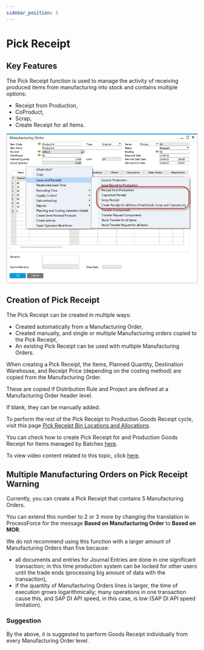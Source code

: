 ```yaml
---
sidebar_position: 3
---
```


# Pick Receipt

## Key Features

The Pick Receipt function is used to manage the activity of receiving produced items from manufacturing into stock and contains multiple options:

- Receipt from Production,
- CoProduct,
- Scrap,
- Create Receipt for all Items.

![Receipt](./media/pick-receipt/receipt.webp)

## Creation of Pick Receipt

The Pick Receipt can be created in multiple ways:

- Created automatically from a Manufacturing Order,
- Created manually, and single or multiple Manufacturing orders copied to the Pick Receipt,
- An existing Pick Receipt can be used with multiple Manufacturing Orders.

When creating a Pick Receipt, the Items, Planned Quantity, Destination Warehouse, and Receipt Price (depending on the costing method) are copied from the Manufacturing Order.

These are copied if Distribution Rule and Project are defined at a Manufacturing Order header level.

If blank, they can be manually added.

To perform the rest of the Pick Receipt to Production Goods Receipt cycle, visit this page [Pick Receipt Bin Locations and Allocations](../inventory/pick-receipt-bin-locations-and-allocations.md).

You can check how to create Pick Receipt for and Production Goods Receipt for Items managed by Batches [here](../inventory/pick-receipt-for-a-batch-managed-items.md).

To view video content related to this topic, click [here](https://www.youtube.com/playlist?list=PLtT6kgaz5Ync9BW5iceuweMlSu9E2D7Y2).

## Multiple Manufacturing Orders on Pick Receipt Warning

Currently, you can create a Pick Receipt that contains 5 Manufacturing Orders.

You can extend this number to 2 or 3 more by changing the translation in ProcessForce for the message **Based on Manufacturing Order** to **Based on MOR**.

We do not recommend using this function with a larger amount of Manufacturing Orders than five because:

- all documents and entries for Journal Entries are done in one significant transaction; in this time production system can be locked for other users until the trade ends (processing big amount of data with the transaction),
- if the quantity of Manufacturing Orders lines is larger, the time of execution grows logarithmically; many operations in one transaction cause this, and SAP DI API speed, in this case, is low (SAP DI API speed limitation).

### Suggestion

By the above, it is suggested to perform Goods Receipt individually from every Manufacturing Order level.
